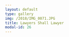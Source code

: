 ```yaml
---
layout: default
type: gallery
img: /2018/IMG_0071.JPG
title: Lawyers Shall Lawyer 
modal-id: 26
---
```



